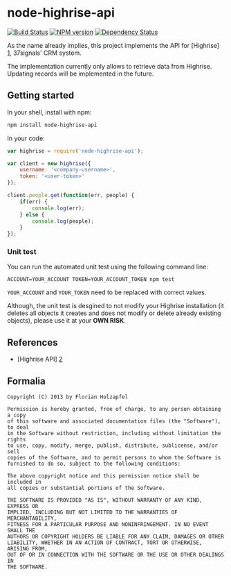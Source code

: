 # node-highrise-api
[![Build Status](https://travis-ci.org/florianholzapfel/node-highrise-api.png)](https://travis-ci.org/florianholzapfel/node-highrise-api) [![NPM version](https://badge.fury.io/js/node-highrise-api.png)](http://badge.fury.io/js/node-highrise-api) [![Dependency Status](https://david-dm.org/florianholzapfel/node-highrise-api.png)](https://david-dm.org/florianholzapfel/node-highrise-api)

As the name already implies, this project implements the API for [Highrise] [1], 37signals' CRM system.

The implementation currently only allows to retrieve data from Highrise. Updating records will be implemented in the future.

## Getting started

In your shell, install with npm:

```sh
npm install node-highrise-api
```

In your code:

```javascript
var highrise = require('node-highrise-api');

var client = new highrise({
	username: '<company-username>',
	token: '<user-token>'
});

client.people.get(function(err, people) {
	if(err) {
		console.log(err);
	} else {
		console.log(people);
	}
});
```

### Unit test ###
You can run the automated unit test using the following command line:

```
ACCOUNT=YOUR_ACCOUNT TOKEN=YOUR_ACCOUNT_TOKEN npm test
```

```YOUR_ACCOUNT``` and ```YOUR_TOKEN``` need to be replaced with correct values.

Although, the unit test is desgined to not modify your Highrise installation (it deletes all objects it creates and does not modify or delete already existing objects), please use it at your **OWN RISK**.

## References ##
 * [Highrise API] [2]

## Formalia

```
Copyright (C) 2013 by Florian Holzapfel

Permission is hereby granted, free of charge, to any person obtaining a copy
of this software and associated documentation files (the "Software"), to deal
in the Software without restriction, including without limitation the rights
to use, copy, modify, merge, publish, distribute, sublicense, and/or sell
copies of the Software, and to permit persons to whom the Software is
furnished to do so, subject to the following conditions:

The above copyright notice and this permission notice shall be included in
all copies or substantial portions of the Software.

THE SOFTWARE IS PROVIDED "AS IS", WITHOUT WARRANTY OF ANY KIND, EXPRESS OR
IMPLIED, INCLUDING BUT NOT LIMITED TO THE WARRANTIES OF MERCHANTABILITY,
FITNESS FOR A PARTICULAR PURPOSE AND NONINFRINGEMENT. IN NO EVENT SHALL THE
AUTHORS OR COPYRIGHT HOLDERS BE LIABLE FOR ANY CLAIM, DAMAGES OR OTHER
LIABILITY, WHETHER IN AN ACTION OF CONTRACT, TORT OR OTHERWISE, ARISING FROM,
OUT OF OR IN CONNECTION WITH THE SOFTWARE OR THE USE OR OTHER DEALINGS IN
THE SOFTWARE.
```

[1]: http://highrisehq.com
[2]: https://github.com/37signals/highrise-api
